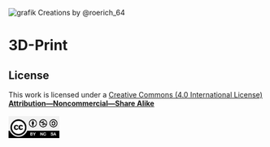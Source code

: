  ![grafik](https://github.com/walterwissmann/Main/assets/42293697/07d6cf5b-738d-403d-8226-1d7a63fcd9e1) Creations by @roerich_64


 # 3D-Print 


## License
This work is licensed under a [Creative Commons (4.0 International License)  ](https://creativecommons.org/licenses/by-nc-sa/4.0/)  
[**Attribution—Noncommercial—Share Alike**](LICENSE.md)  
<br>
<img src="CC.png" width="100">  
<br>


